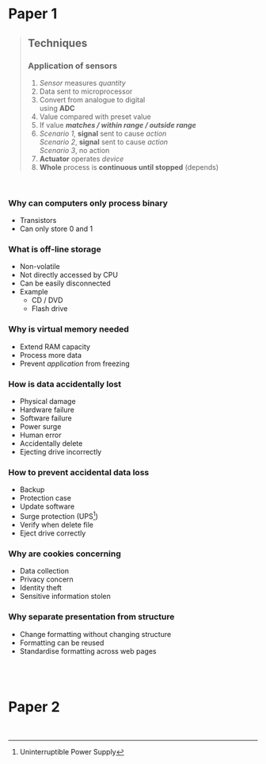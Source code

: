 # Paper 1

> ## Techniques
>
> ### Application of sensors
>
> 1. *Sensor* measures *quantity*
> 2. Data sent to microprocessor
> 3. Convert from analogue to digital \
>    using **ADC**
> 4. Value compared with preset value
> 5. If value ***matches / within range / outside range***
> 6. *Scenario 1*, **signal** sent to cause *action* \
>    *Scenario 2*, **signal** sent to cause *action* \
>    *Scenario 3*, no action
> 7. **Actuator** operates *device*
> 8. **Whole** process is **continuous until stopped** (depends)

<br>

### Why can computers only process binary
- Transistors
- Can only store 0 and 1

### What is off-line storage
- Non-volatile
- Not directly accessed by CPU
- Can be easily disconnected
- Example
    - CD / DVD
    - Flash drive

### Why is virtual memory needed
- Extend RAM capacity
- Process more data
- Prevent *application* from freezing

### How is data accidentally lost
- Physical damage
- Hardware failure
- Software failure
- Power surge
- Human error
- Accidentally delete
- Ejecting drive incorrectly

### How to prevent accidental data loss
- Backup
- Protection case
- Update software
- Surge protection (UPS[^UPS])
- Verify when delete file
- Eject drive correctly

### Why are cookies concerning
- Data collection
- Privacy concern
- Identity theft
- Sensitive information stolen

### Why separate presentation from structure
- Change formatting without changing structure
- Formatting can be reused
- Standardise formatting across web pages

<br><br>

# Paper 2



<br>

[^UPS]: Uninterruptible Power Supply
